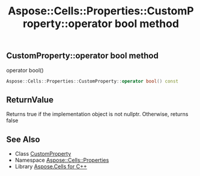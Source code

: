 ﻿---
title: Aspose::Cells::Properties::CustomProperty::operator bool method
linktitle: operator bool
second_title: Aspose.Cells for C++ API Reference
description: 'Aspose::Cells::Properties::CustomProperty::operator bool method. operator bool() in C++.'
type: docs
weight: 400
url: /cpp/aspose.cells.properties/customproperty/operator_bool/
---
## CustomProperty::operator bool method


operator bool()

```cpp
Aspose::Cells::Properties::CustomProperty::operator bool() const
```


## ReturnValue

Returns true if the implementation object is not nullptr. Otherwise, returns false

## See Also

* Class [CustomProperty](../)
* Namespace [Aspose::Cells::Properties](../../)
* Library [Aspose.Cells for C++](../../../)
